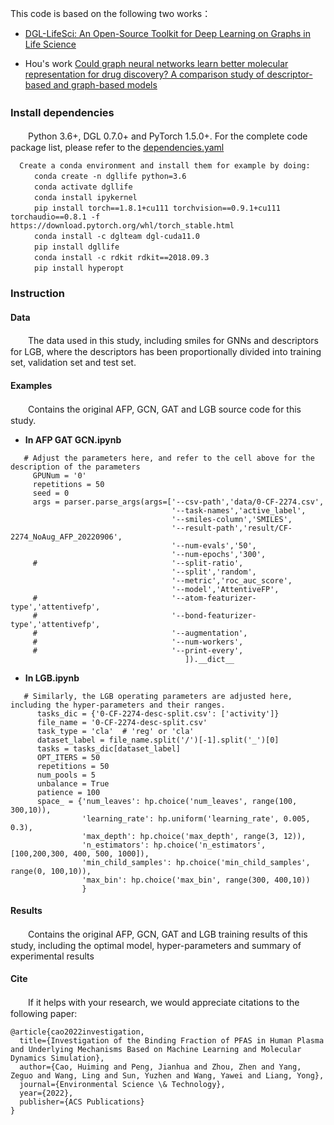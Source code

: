 This code is based on the following two works：  
  - [DGL-LifeSci: An Open-Source Toolkit for Deep Learning on Graphs in Life Science](https://pubs.acs.org/doi/10.1021/acsomega.1c04017)
  * Hou's work [Could graph neural networks learn better molecular representation for drug discovery? A comparison study of descriptor-based and graph-based models](https://jcheminf.biomedcentral.com/articles/10.1186/s13321-020-00479-8) 

### Install dependencies　　
　　Python 3.6+, DGL 0.7.0+ and PyTorch 1.5.0+. For the complete code package list, please refer to the [dependencies.yaml](./dependencies.yaml)  
 
  ```
    Create a conda environment and install them for example by doing: 
    　　conda create -n dgllife python=3.6  
    　　conda activate dgllife  
    　　conda install ipykernel  
    　　pip install torch==1.8.1+cu111 torchvision==0.9.1+cu111 torchaudio==0.8.1 -f https://download.pytorch.org/whl/torch_stable.html  
    　　conda install -c dglteam dgl-cuda11.0  
    　　pip install dgllife  
    　　conda install -c rdkit rdkit==2018.09.3  
    　　pip install hyperopt  
 ```
### Instruction
#### Data
　　The data used in this study, including smiles for GNNs and descriptors for LGB, where the descriptors has been proportionally divided into training set, validation set and test set.
#### Examples
　　Contains the original AFP, GCN, GAT and LGB source code for this study. 
  - **In AFP GAT GCN.ipynb**
 ```
    # Adjust the parameters here, and refer to the cell above for the description of the parameters
      GPUNum = '0'
      repetitions = 50
      seed = 0 
      args = parser.parse_args(args=['--csv-path','data/0-CF-2274.csv',
                                     '--task-names','active_label',
                                     '--smiles-column','SMILES',
                                     '--result-path','result/CF-2274_NoAug_AFP_20220906',
                                     '--num-evals','50',
                                     '--num-epochs','300',
      #                              '--split-ratio',
                                     '--split','random',                     
                                     '--metric','roc_auc_score',
                                     '--model','AttentiveFP',
      #                              '--atom-featurizer-type','attentivefp',
      #                              '--bond-featurizer-type','attentivefp',
      #                              '--augmentation',
      #                              '--num-workers',
      #                              '--print-every',
                                        ]).__dict__
``` 
  * **In LGB.ipynb**
```
   # Similarly, the LGB operating parameters are adjusted here, including the hyper-parameters and their ranges.
      tasks_dic = {'0-CF-2274-desc-split.csv': ['activity']}
      file_name = '0-CF-2274-desc-split.csv'
      task_type = 'cla'  # 'reg' or 'cla'
      dataset_label = file_name.split('/')[-1].split('_')[0]  
      tasks = tasks_dic[dataset_label]
      OPT_ITERS = 50
      repetitions = 50
      num_pools = 5
      unbalance = True
      patience = 100
      space_ = {'num_leaves': hp.choice('num_leaves', range(100, 300,10)),
                'learning_rate': hp.uniform('learning_rate', 0.005, 0.3),
                'max_depth': hp.choice('max_depth', range(3, 12)),
                'n_estimators': hp.choice('n_estimators', [100,200,300, 400, 500, 1000]),
                'min_child_samples': hp.choice('min_child_samples', range(0, 100,10)),
                'max_bin': hp.choice('max_bin', range(300, 400,10))
                }
``` 
#### Results
　　Contains the original AFP, GCN, GAT and LGB training results of this study, including the optimal model, hyper-parameters and summary of experimental results
  
#### Cite
　　If it helps with your research, we would appreciate citations to the following paper:
```
@article{cao2022investigation,
  title={Investigation of the Binding Fraction of PFAS in Human Plasma and Underlying Mechanisms Based on Machine Learning and Molecular Dynamics Simulation},
  author={Cao, Huiming and Peng, Jianhua and Zhou, Zhen and Yang, Zeguo and Wang, Ling and Sun, Yuzhen and Wang, Yawei and Liang, Yong},
  journal={Environmental Science \& Technology},
  year={2022},
  publisher={ACS Publications}
}
``` 
